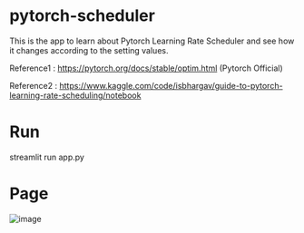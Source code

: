 # pytorch-scheduler
This is the app to learn about Pytorch Learning Rate Scheduler and see how it changes according to the setting values.

Reference1 : https://pytorch.org/docs/stable/optim.html (Pytorch Official)

Reference2 : https://www.kaggle.com/code/isbhargav/guide-to-pytorch-learning-rate-scheduling/notebook

# Run 
streamlit run app.py

# Page 
![image](https://user-images.githubusercontent.com/28584691/181040700-6ed5037f-565b-4703-a78b-064a13495186.png)
